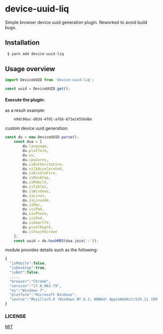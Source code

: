 # device-uuid-liq
Simple browser device uuid generation plugin. Reworked to avoid build bugs.

## Installation

```bash
 $ yarn add device-uuid-liq
```

## Usage overview

```javascript
import DeviceUUID from 'device-uuid-liq';

const uuid = DeviceUUID.get();
```

#### Execute the plugin:
as a result example:
```
    e9dc90ac-d03d-4f01-a7bb-873e14556d8e
```

custom device uuid generation:
```javascript
const du = new DeviceUUID.parse();
    const dua = [
        du.language,
        du.platform,
        du.os,
        du.cpuCores,
        du.isAuthoritative,
        du.silkAccelerated,
        du.isKindleFire,
        du.isDesktop,
        du.isMobile,
        du.isTablet,
        du.isWindows,
        du.isLinux,
        du.isLinux64,
        du.isMac,
        du.isiPad,
        du.isiPhone,
        du.isiPod,
        du.isSmartTV,
        du.pixelDepth,
        du.isTouchScreen
    ];
    const uuid = du.hashMD5(dua.join(':'));
```


module provides details such as the following:

```js
{
  "isMobile":false,
  "isDesktop":true,
  "isBot":false,
  .....
  "browser":"Chrome",
  "version":"17.0.963.79",
  "os":"Windows 7",
  "platform":"Microsoft Windows",
  "source":"Mozilla/5.0 (Windows NT 6.1; WOW64) AppleWebKit/535.11 (KHTML, like Gecko) Chrome/17.0.963.79..."
}

```

### LICENSE

[MIT](LICENSE)
